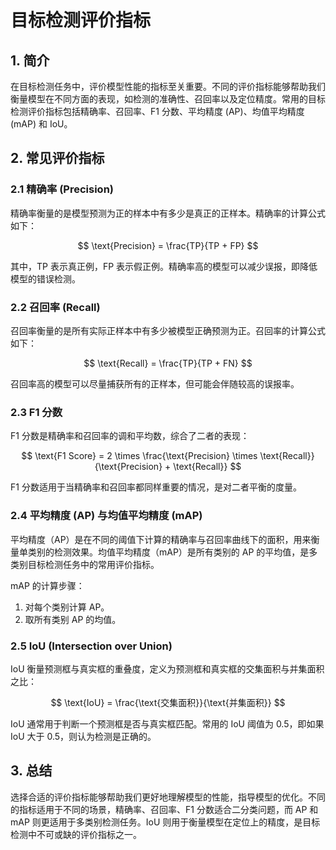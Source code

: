 # 目标检测评价指标

## 1. 简介

在目标检测任务中，评价模型性能的指标至关重要。不同的评价指标能够帮助我们衡量模型在不同方面的表现，如检测的准确性、召回率以及定位精度。常用的目标检测评价指标包括精确率、召回率、F1 分数、平均精度 (AP)、均值平均精度 (mAP) 和 IoU。

## 2. 常见评价指标

### 2.1 精确率 (Precision)

精确率衡量的是模型预测为正的样本中有多少是真正的正样本。精确率的计算公式如下：

$$
\text{Precision} = \frac{TP}{TP + FP}
$$

其中，TP 表示真正例，FP 表示假正例。精确率高的模型可以减少误报，即降低模型的错误检测。

### 2.2 召回率 (Recall)

召回率衡量的是所有实际正样本中有多少被模型正确预测为正。召回率的计算公式如下：

$$
\text{Recall} = \frac{TP}{TP + FN}
$$

召回率高的模型可以尽量捕获所有的正样本，但可能会伴随较高的误报率。

### 2.3 F1 分数

F1 分数是精确率和召回率的调和平均数，综合了二者的表现：

$$
\text{F1 Score} = 2 \times \frac{\text{Precision} \times \text{Recall}}{\text{Precision} + \text{Recall}}
$$

F1 分数适用于当精确率和召回率都同样重要的情况，是对二者平衡的度量。

### 2.4 平均精度 (AP) 与均值平均精度 (mAP)

平均精度（AP）是在不同的阈值下计算的精确率与召回率曲线下的面积，用来衡量单类别的检测效果。均值平均精度（mAP）是所有类别的 AP 的平均值，是多类别目标检测任务中的常用评价指标。

mAP 的计算步骤：
1. 对每个类别计算 AP。
2. 取所有类别 AP 的均值。

### 2.5 IoU (Intersection over Union)

IoU 衡量预测框与真实框的重叠度，定义为预测框和真实框的交集面积与并集面积之比：

$$
\text{IoU} = \frac{\text{交集面积}}{\text{并集面积}}
$$

IoU 通常用于判断一个预测框是否与真实框匹配。常用的 IoU 阈值为 0.5，即如果 IoU 大于 0.5，则认为检测是正确的。

## 3. 总结

选择合适的评价指标能够帮助我们更好地理解模型的性能，指导模型的优化。不同的指标适用于不同的场景，精确率、召回率、F1 分数适合二分类问题，而 AP 和 mAP 则更适用于多类别检测任务。IoU 则用于衡量模型在定位上的精度，是目标检测中不可或缺的评价指标之一。